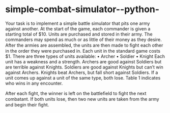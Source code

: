 # simple-combat-simulator--python-
Your task is to implement a simple battle simulator that pits one army against another.
At the start of the game, each commander is given a starting total of $10. Units are purchased and stored in their army. The commanders may spend as much or as little of their money as they desire. After the armies are assembled, the units are then made to ﬁght each other in the order they were purchased in. Each unit in the standard game costs $1.
There are three types of units available:
• Archer • Soldier • Knight
Each unit has a weakness and a strength. Archers are good against Soldiers but are terrible against Knights. Soldiers are good against Knights but can’t win against Archers. Knights beat Archers, but fall short against Soldiers. If a unit comes up against a unit of the same type, both lose. Table 1 indicates who wins in any encounter.

After each ﬁght, the winner is left on the battleﬁeld to ﬁght the next combatant. If both units lose, then two new units are taken from the army and begin their ﬁght.
